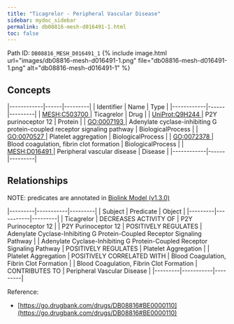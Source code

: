 ```yaml
---
title: "Ticagrelor - Peripheral Vascular Disease"
sidebar: mydoc_sidebar
permalink: db08816-mesh-d016491-1.html
toc: false 
---
```



Path ID: `DB08816_MESH_D016491_1`
{% include image.html url="images/db08816-mesh-d016491-1.png" file="db08816-mesh-d016491-1.png" alt="db08816-mesh-d016491-1" %}

## Concepts

|------------|------|---------|
| Identifier | Name | Type    |
|------------|------|---------|
| <a href="https://identifiers.org/MESH:C503700">MESH:C503700 </a> | Ticagrelor | Drug |
| <a href="https://identifiers.org/UniProt:Q9H244">UniProt:Q9H244 </a> | P2Y purinoceptor 12 | Protein |
| <a href="https://identifiers.org/GO:0007193">GO:0007193 </a> | Adenylate cyclase-inhibiting G protein-coupled receptor signaling pathway | BiologicalProcess |
| <a href="https://identifiers.org/GO:0070527">GO:0070527 </a> | Platelet aggregation | BiologicalProcess |
| <a href="https://identifiers.org/GO:0072378">GO:0072378 </a> | Blood coagulation, fibrin clot formation | BiologicalProcess |
| <a href="https://identifiers.org/MESH:D016491">MESH:D016491 </a> | Peripheral vascular disease | Disease |
|------------|------|---------|

## Relationships


NOTE: predicates are annotated in <a href="https://github.com/biolink/biolink-model/releases/tag/v1.3.0">Biolink Model (v1.3.0)</a>

|---------|-----------|---------|
| Subject | Predicate | Object  |
|---------|-----------|---------|
| Ticagrelor | DECREASES ACTIVITY OF | P2Y Purinoceptor 12 |
| P2Y Purinoceptor 12 | POSITIVELY REGULATES | Adenylate Cyclase-Inhibiting G Protein-Coupled Receptor Signaling Pathway |
| Adenylate Cyclase-Inhibiting G Protein-Coupled Receptor Signaling Pathway | POSITIVELY REGULATES | Platelet Aggregation |
| Platelet Aggregation | POSITIVELY CORRELATED WITH | Blood Coagulation, Fibrin Clot Formation |
| Blood Coagulation, Fibrin Clot Formation | CONTRIBUTES TO | Peripheral Vascular Disease |
|---------|-----------|---------|

Reference: 
  - [https://go.drugbank.com/drugs/DB08816#BE0000110](https://go.drugbank.com/drugs/DB08816#BE0000110)
